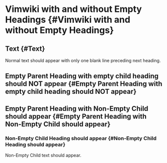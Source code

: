 # Vimwiki with and without Empty Headings {#Vimwiki with and without Empty Headings}

## Text {#Text}

Normal text should appear with only one blank line preceding next
heading.

## Empty Parent Heading with empty child heading should NOT appear {#Empty Parent Heading with empty child heading should NOT appear}

## Empty Parent Heading with Non-Empty Child should appear {#Empty Parent Heading with Non-Empty Child should appear}

### Non-Empty Child Heading should appear {#Non-Empty Child Heading should appear}

Non-Empty Child text should appear.
